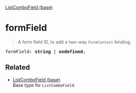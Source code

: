 [ListComboField (base)](ListComboField_base.md)

# formField

> A form field ID, to add a two-way `FormContext` binding.

<pre class="docgen_signature">formField: <b>string</b> | <b>undefined</b>;</pre>

## Related

- [<!--{ref:type}-->ListComboField (base)](ListComboField_base.md) \
    Base type for `ListComboField`.
